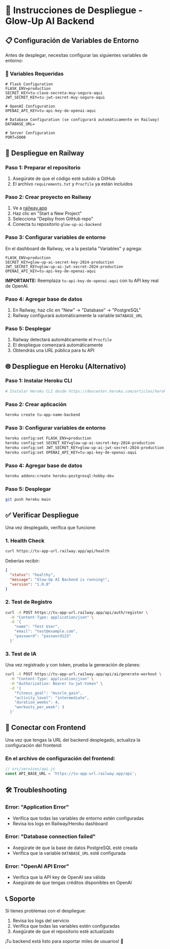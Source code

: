 # 🚀 Instrucciones de Despliegue - Glow-Up AI Backend

## 📋 Configuración de Variables de Entorno

Antes de desplegar, necesitas configurar las siguientes variables de entorno:

### 🔑 Variables Requeridas

```env
# Flask Configuration
FLASK_ENV=production
SECRET_KEY=tu-clave-secreta-muy-segura-aqui
JWT_SECRET_KEY=tu-jwt-secret-muy-seguro-aqui

# OpenAI Configuration
OPENAI_API_KEY=tu-api-key-de-openai-aqui

# Database Configuration (se configurará automáticamente en Railway)
DATABASE_URL=

# Server Configuration
PORT=5000
```

## 🚂 Despliegue en Railway

### Paso 1: Preparar el repositorio
1. Asegúrate de que el código esté subido a GitHub
2. El archivo `requirements.txt` y `Procfile` ya están incluidos

### Paso 2: Crear proyecto en Railway
1. Ve a [railway.app](https://railway.app)
2. Haz clic en "Start a New Project"
3. Selecciona "Deploy from GitHub repo"
4. Conecta tu repositorio `glow-up-ai-backend`

### Paso 3: Configurar variables de entorno
En el dashboard de Railway, ve a la pestaña "Variables" y agrega:

```
FLASK_ENV=production
SECRET_KEY=glow-up-ai-secret-key-2024-production
JWT_SECRET_KEY=glow-up-ai-jwt-secret-2024-production
OPENAI_API_KEY=tu-api-key-de-openai-aqui
```

**IMPORTANTE:** Reemplaza `tu-api-key-de-openai-aqui` con tu API key real de OpenAI.

### Paso 4: Agregar base de datos
1. En Railway, haz clic en "New" → "Database" → "PostgreSQL"
2. Railway configurará automáticamente la variable `DATABASE_URL`

### Paso 5: Desplegar
1. Railway detectará automáticamente el `Procfile`
2. El despliegue comenzará automáticamente
3. Obtendrás una URL pública para tu API

## 🌐 Despliegue en Heroku (Alternativo)

### Paso 1: Instalar Heroku CLI
```bash
# Instalar Heroku CLI desde https://devcenter.heroku.com/articles/heroku-cli
```

### Paso 2: Crear aplicación
```bash
heroku create tu-app-name-backend
```

### Paso 3: Configurar variables de entorno
```bash
heroku config:set FLASK_ENV=production
heroku config:set SECRET_KEY=glow-up-ai-secret-key-2024-production
heroku config:set JWT_SECRET_KEY=glow-up-ai-jwt-secret-2024-production
heroku config:set OPENAI_API_KEY=tu-api-key-de-openai-aqui
```

### Paso 4: Agregar base de datos
```bash
heroku addons:create heroku-postgresql:hobby-dev
```

### Paso 5: Desplegar
```bash
git push heroku main
```

## ✅ Verificar Despliegue

Una vez desplegado, verifica que funcione:

### 1. Health Check
```bash
curl https://tu-app-url.railway.app/api/health
```

Deberías recibir:
```json
{
  "status": "healthy",
  "message": "Glow-Up AI Backend is running!",
  "version": "1.0.0"
}
```

### 2. Test de Registro
```bash
curl -X POST https://tu-app-url.railway.app/api/auth/register \
  -H "Content-Type: application/json" \
  -d '{
    "name": "Test User",
    "email": "test@example.com",
    "password": "password123"
  }'
```

### 3. Test de IA
Una vez registrado y con token, prueba la generación de planes:
```bash
curl -X POST https://tu-app-url.railway.app/api/ai/generate-workout \
  -H "Content-Type: application/json" \
  -H "Authorization: Bearer tu-jwt-token" \
  -d '{
    "fitness_goal": "muscle_gain",
    "activity_level": "intermediate",
    "duration_weeks": 4,
    "workouts_per_week": 3
  }'
```

## 🔗 Conectar con Frontend

Una vez que tengas la URL del backend desplegado, actualiza la configuración del frontend:

### En el archivo de configuración del frontend:
```javascript
// src/services/api.js
const API_BASE_URL = 'https://tu-app-url.railway.app/api';
```

## 🛠️ Troubleshooting

### Error: "Application Error"
- Verifica que todas las variables de entorno estén configuradas
- Revisa los logs en Railway/Heroku dashboard

### Error: "Database connection failed"
- Asegúrate de que la base de datos PostgreSQL esté creada
- Verifica que la variable `DATABASE_URL` esté configurada

### Error: "OpenAI API Error"
- Verifica que la API key de OpenAI sea válida
- Asegúrate de que tengas créditos disponibles en OpenAI

## 📞 Soporte

Si tienes problemas con el despliegue:
1. Revisa los logs del servicio
2. Verifica que todas las variables estén configuradas
3. Asegúrate de que el repositorio esté actualizado

¡Tu backend está listo para soportar miles de usuarios! 🚀

